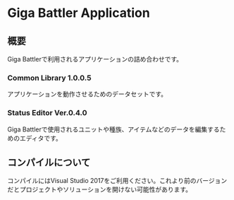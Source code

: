 # Giga Battler Application
## 概要
Giga Battlerで利用されるアプリケーションの詰め合わせです。
### Common Library 1.0.0.5
アプリケーションを動作させるためのデータセットです。
### Status Editor Ver.0.4.0
Giga Battlerで使用されるユニットや種族、アイテムなどのデータを編集するためのエディタです。
## コンパイルについて
コンパイルにはVisual Studio 2017をご利用ください。これより前のバージョンだとプロジェクトやソリューションを開けない可能性があります。
